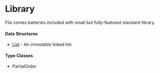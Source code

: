 # Library

Flix comes batteries included with small but fully-featured standard library.

#### Data Structures

- [List](list.md) - An immutable linked list.

#### Type Classes

- PartialOrder

